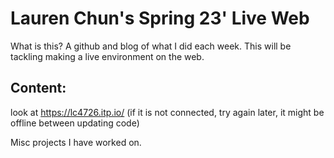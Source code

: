 # Lauren Chun's Spring 23' Live Web

What is this?
A github and blog of what I did each week. This will be tackling making a live environment on the web.

## Content: 
look at https://lc4726.itp.io/ (if it is not connected, try again later, it might be offline between updating code)

Misc projects I have worked on.


